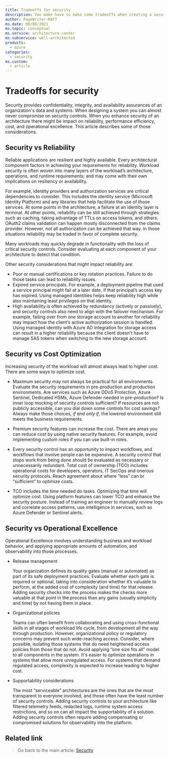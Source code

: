 ```yaml
---
title: Tradeoffs for security
description: You make have to make some tradeoffs when creating a secure workload, such as with reliability, performance efficiency, cost, or operational excellence.
author: PageWriter-MSFT
ms.date: 09/08/2021
ms.topic: conceptual
ms.service: architecture-center
ms.subservice: well-architected
products:
  - azure
categories: 
  - security
ms.custom:
  - article
---
```


# Tradeoffs for security

Security provides confidentiality, integrity, and availability assurances of an organization's data and systems. When designing a system you can almost never compromise on security controls. When you enhance security of an architecture there might be impact on reliability, performance efficiency, cost, and operational excellence. This article describes some of those considerations. 


## Security vs Reliability

Reliable applications are resilient and highly available. Every architectural component factors in achieving your requirements for reliability. Workload security is often woven into many layers of the workload’s architecture, operations, and runtime requirements; and may come with their own implications on resiliency or availability.

For example, identity providers and authorization services are critical dependencies to consider. This includes the identity service (Microsoft Identity Platform) and any libraries that help facilitate the use of those services. At some points in the architecture, a failure at an identity layer is terminal. At other points, reliability can be still achieved through strategies such as caching, taking advantage of TTLs on access tokens, and others. OAuth2 claims validation can happen mostly disconnected from the claims provider. However, not all authorization can be achieved that way. In those situations reliability may be traded in favor of complete security.

Many workloads may quickly degrade in functionality with the loss of critical security controls. Consider evaluating at each component of your architecture to detect that condition.

Other security considerations that might impact reliability are:

- Poor or manual certifications or key rotation practices. Failure to do those tasks can lead to reliability issues.
- Expired service principals. For example, a deployment pipeline that used a service principal might fail at a later date, if that principal’s access key has expired. Using managed identities helps keep reliability high while also maintaining least privileges on that identity.
- High availability is often achieved by redundancy (actively or passively), and security controls also need to align with the failover mechanism. For example, failing over from one storage account to another for reliability may impact how the client’s active authorization session is handled. Using managed identity with Azure AD integration for storage access can result in a higher reliability because the client doesn't have to manage SAS tokens when switching to the new storage account.

## Security vs Cost Optimization

Increasing security of the workload will almost always lead to higher cost. There are some ways to optimize cost.

- Maximum security may not always be practical for all environments. Evaluate the security requirements in pre-production and production environments. Are services such as Azure DDoS Protection, Azure Sentinel, Dedicated HSMs, Azure Defender needed in pre-production? Is inner loop mocking of security controls sufficient? If resources are not publicly accessible, can you dial down some controls for cost savings? Always make those choices, _if and only if_, the lowered environment still meets the business requirements. 

- Premium security features can increase the cost. There are areas you can reduce cost by using native security features. For example, avoid implementing custom roles if you can use built-in roles. 

- Every security control has an opportunity to impact workflows, and workflows that involve people can be expensive.  A security control that stops work from being done should be evaluated as necessary or unnecessarily redundant. Total cost of ownership (TCO) includes operational costs for developers, operators, IT SecOps and onerous security protocols. Reach agreement about where “less” can br “sufficient” to optimize costs.

- TCO includes the time needed do tasks. Optimizing that time will optimize cost. Using platform features can lower TCO and enhance the security posture. Instead of training an engineer to manually review logs and correlate access patterns, use intelligence in services, such as Azure Defender  or Sentinel alerts. 

## Security vs Operational Excellence

Operational Excellence involves understanding business and workload behavior, and applying appropriate amounts of automation, and observability into those processes.

- Release management

    Your organization defines its quality gates (manual or automated) as part of its safe deployment practices. Evaluate whether each gate is required or optional, taking into consideration whether it’s valuable to perform, at the added cost of complexity (and time) for that release. Adding security checks into the process makes the checks more valuable at that point in the process than any gains (usually simplicity and time) by not having them in place.

- Organizational policies

    Teams can often benefit from collaborating and using cross-functional skills in all stages of workload life cycle,  from development all the way through production. However, organizational policy or regulatory concerns may prevent such wide-reaching access. Consider, where possible, isolating those systems that do need heightened access policies from those that do not. Avoid applying “one size fits all” model to all components in the system. It's easier to optimize operations in systems that allow more unregulated access. For systems that demand regulated access, complexity is expected to increase leading to higher cost.

- Supportability considerations

    The most “serviceable” architectures are the ones that are the most transparent to everyone involved, and those often have the least number of security controls. Adding security controls to your architecture like filtered telemetry feeds, redacted logs, runtime system access restrictions, and so on can all impact the supportability of a solution. Adding security controls often require adding compensating or compromised solutions for observability into the platform.

## Related link
> Go back to the main article: [Security](overview.md)